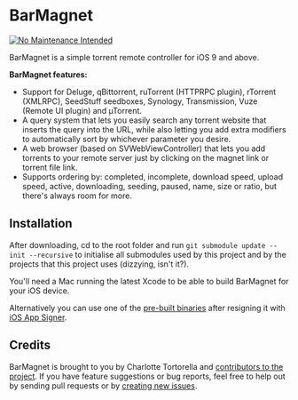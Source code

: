 # BarMagnet

[![No Maintenance Intended](http://unmaintained.tech/badge.svg)](http://unmaintained.tech/)

BarMagnet is a simple torrent remote controller for iOS 9 and above.

**BarMagnet features:**

* Support for Deluge, qBittorrent, ruTorrent (HTTPRPC plugin), rTorrent (XMLRPC), SeedStuff seedboxes, Synology, Transmission, Vuze (Remote UI plugin) and µTorrent.
* A query system that lets you easily search any torrent website that inserts the query into the URL, while also letting you add extra modifiers to automatically sort by whichever parameter you desire.
* A web browser (based on SVWebViewController) that lets you add torrents to your remote server just by clicking on the magnet link or torrent file link.
* Supports ordering by: completed, incomplete, download speed, upload speed, active, downloading, seeding, paused, name, size or ratio, but there's always room for more.

## Installation

After downloading, cd to the root folder and run `git submodule update --init --recursive` to initialise all submodules used by this project and by the projects that this project uses (dizzying, isn't it?).

You'll need a Mac running the latest Xcode to be able to build BarMagnet for your iOS device.

Alternatively you can use one of the [pre-built binaries](https://github.com/Qata/BarMagnet/releases) after resigning it with [iOS App Signer](https://dantheman827.github.io/ios-app-signer/).

## Credits

BarMagnet is brought to you by Charlotte Tortorella and [contributors to the project](https://github.com/Qata/BarMagnet/contributors). If you have feature suggestions or bug reports, feel free to help out by sending pull requests or by [creating new issues](https://github.com/Qata/BarMagnet/issues/new).
